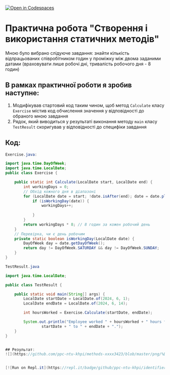 [![Open in Codespaces](https://classroom.github.com/assets/launch-codespace-2972f46106e565e64193e422d61a12cf1da4916b45550586e14ef0a7c637dd04.svg)](https://classroom.github.com/open-in-codespaces?assignment_repo_id=18249430)
# Практична робота "Створення і використання статичних методів" 
Мною було вибрано слідуюче завдання: знайти кількість відпрацьованих співробітником годин у проміжку між двома заданими датами (враховувати лише робочі дні, тривалість робочого дня - 8 годин)
## В рамках практичної роботи я зробив наступне:
1. Модифікував стартовий код таким чином, щоб метод ```Calculate``` класу ```Exercise``` містив код обчислення значення у відповідності до обраного мною завдання 
2. Рядок, який виводиться у результаті виконання методу ```main``` класу ```TestResult```  скоригував у відповідності до специфіки завдання

## Код:
```Java
Exercise.java:

import java.time.DayOfWeek;
import java.time.LocalDate;
public class Exercise {

    public static int Calculate(LocalDate start, LocalDate end) {
        int workingDays = 0;
        // Обхід кожного дня в діапазоні
        for (LocalDate date = start; !date.isAfter(end); date = date.plusDays(1)) {
            if (isWorkingDay(date)) {
                workingDays++;
                
            }
        }
        return workingDays * 8; // 8 годин за кожен робочий день
    }
    // Перевірка, чи є день робочим
    private static boolean isWorkingDay(LocalDate date) {
        DayOfWeek day = date.getDayOfWeek();
        return day != DayOfWeek.SATURDAY && day != DayOfWeek.SUNDAY;
    }
}

TestResult.java

import java.time.LocalDate;

public class TestResult {

    public static void main(String[] args) {
        LocalDate startDate = LocalDate.of(2024, 6, 1);
        LocalDate endDate = LocalDate.of(2024, 6, 14);

        int hoursWorked = Exercise.Calculate(startDate, endDate);

        System.out.println("Employee worked " + hoursWorked + " hours from " +
                startDate + " to " + endDate + ".");
    }
}


## Результат:
![](https://github.com/ppc-ntu-khpi/methods-xxxx3423/blob/master/png/%D0%A1%D0%BD%D0%B8%D0%BC%D0%BE%D0%BA%20%D1%8D%D0%BA%D1%80%D0%B0%D0%BD%D0%B0%202025-06-19%20212530.png?raw=true)


[![Run on Repl.it](https://repl.it/badge/github/ppc-ntu-khpi/identifiers-types-starter)](https://repl.it/github/ppc-ntu-khpi/identifiers-types-starter) [![Gitter](https://badges.gitter.im/PPC-SE-2020/OOP.svg)](https://gitter.im/PPC-SE-2020/OOP?utm_source=badge&utm_medium=badge&utm_campaign=pr-badge)

